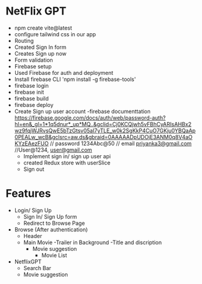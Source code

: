 # NetFlix GPT

- npm create vite@latest
- configure tailwind css in our app
- Routing
- Created Sign In form
- Creates Sign up now
- Form validation
- Firebase setup
- Used Firebase for auth and deployment
- Install firebase CLI 'npm install -g firebase-tools'
- firebase login
- firebase init
- firebase build
- firebase deploy
- Create Sign up user account
  -firebase documenttation https://firebase.google.com/docs/auth/web/password-auth?hl=en&_gl=1*1q5dnur*_up*MQ..&gclid=Cj0KCQjwh5vFBhCyARIsAHBx2wz9fqjWJRvsQwE5bTzGtsv05aI7yTLE_w0k2SgKkP4CuO7GKju0YBQaAp0PEALw_wcB&gclsrc=aw.ds&gbraid=0AAAAADpUDOjE3ANM0q8V4aOKYzEAezFUO
  // password 1234Abc@50
  // email priyanka3@gmail.com
  //User@1234, user@gmail.com
  - Implement sign in/ sign up user api
  - created Redux store with userSlice
  - Sign out

# Features

- Login/ Sign Up
  - Sign In/ Sign Up form
  - Redirect to Browse Page
- Browse (After authentication)
  - Header
  - Main Movie
    -Trailer in Background
    -Title and discription
    - Movie suggestion
      - Movie List
- NetflixGPT
  - Search Bar
  - Movie suggestion
